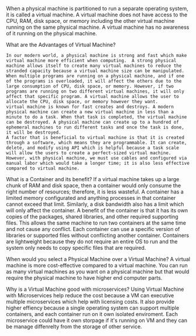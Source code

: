 When a physical machine is partitioned to run a separate operating system, it is called a virtual machine. A virtual machine does not have access to the CPU, RAM, disk space, or memory including the other virtual machine running on the same physical machine. A virtual machine has no awareness of it running on the physical machine. 

What are the Advantages of Virtual Machine?

	In our modern world, a physical machine is strong and fast which make virtual machine more efficient when computing.  A strong physical machine allows itself to create many virtual machines to reduce the stranded capacity because a virtual machine size can be manipulated. When multiple programs are running on a physical machine, and if one of the programs is overloaded, it will affect the others due to the large consumption of CPU, disk space, or memory. However, if two programs are running on two different virtual machines, it will only affect that specific program. A virtual machine allows the user to allocate the CPU, disk space, or memory however they want. 
	virtual machine is known for fast creates and destroys. A modern physical machine can create a new virtual machine in less than a minute to do a task. When that task is completed, the virtual machine can be destroyed. A physical machine can create up to a hundred of ephemeral machines to run different tasks and once the task is done, it will be destroyed. 
	A factor that is beneficial to virtual machine is that it is created through a software, which means they are programmable. It can create, delete, and modify using API which is helpful because a task scale will allow the users to create a perfect-sized virtual machine. However, with physical machine, we must use cables and configured via manual labor which would take a longer time; it is also less effective compared to virtual machine. 

What is a Container and its benefit?
	If a virtual machine takes up a large chunk of RAM and disk space, then a container would only consume the right number of resources; therefore, it is less wasteful. A container has a limited memory configurated and anything processes in that container cannot exceed that limit. Similarly, a disk bandwidth also has a limit which will only affect the container. A benefit of the container is that it has its own copies of the packages, shared libraries, and other required supporting files. This allows the same machine to run two containers at the same time and not cause any conflict. Each container can use a specific version of libraries or supported files without conflicting another container. Containers are lightweight because they do not require an entire OS to run and the system only needs to copy specific files that are required. 

When would you select a Physical Machine over a Virtual Machine? 
	A virtual machine is more cost-effective compared to a virtual machine. You can run as many virtual machines as you want on a physical machine but that would require the physical machine to have higher end computer parts. 

Why is a Virtual Machine good with microservices?
	Using Virtual Machine with Microservices help reduce the cost because a VM can executive multiple microservices which help with licensing costs. It also provide higher effiency because a single operating system can support multiple containers, and each container run on it own isolated enviroment. Each microservice could have it own storpage if it's running on VM and they can be manage diffenrelty from the storage of other service.
	
